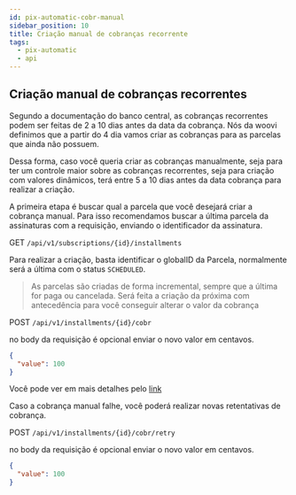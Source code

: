 ```yaml
---
id: pix-automatic-cobr-manual
sidebar_position: 10
title: Criação manual de cobranças recorrente
tags:
  - pix-automatic
  - api
---
```


## Criação manual de cobranças recorrentes

Segundo a documentação do banco central, as cobranças recorrentes podem ser feitas de 2 a 10 dias antes da data da cobrança. Nós da woovi definimos que a partir do 4 dia vamos criar as cobranças para as parcelas que ainda não possuem. 

Dessa forma, caso você queria criar as cobranças manualmente, seja para ter um controle maior sobre as cobranças recorrentes, seja para criação com valores dinâmicos, terá entre 5 a 10 dias antes da data cobrança para realizar a criação.

A primeira etapa é buscar qual a parcela que você desejará criar a cobrança manual. Para isso recomendamos buscar a última parcela da assinaturas com a requisição, enviando o identificador da assinatura.

GET `/api/v1/subscriptions/{id}/installments`

Para realizar a criação, basta identificar o globalID da Parcela, normalmente será a última com o status `SCHEDULED`.

> As parcelas são criadas de forma incremental, sempre que a última for paga ou cancelada. Será feita a criação da próxima com antecedência para você conseguir alterar o valor da cobrança

POST `/api/v1/installments/{id}/cobr`

no body da requisição é opcional enviar o novo valor em centavos.

```json
{
  "value": 100
}
```

Você pode ver em mais detalhes pelo [link](https://developers.woovi.com/api#tag/CobR)

Caso a cobrança manual falhe, você poderá realizar novas retentativas de cobrança. 

POST `/api/v1/installments/{id}/cobr/retry`

no body da requisição é opcional enviar o novo valor em centavos.

```json
{
  "value": 100
}
```
